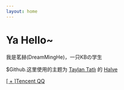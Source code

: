 ```yaml
---
layout: home
---
```

# Ya Hello~ 

我是茗赫(DreamMingHe)，一只KBの学生



$Github.这里使用的主题为 [Taylan Tatlı](https://github.com/TaylanTatli) 的 [Halve](https://taylantatli.github.io/Halve/)







<a href="http://wpa.qq.com/msgrd?v=3&uin=1635376770&site=qq&menu=yes" target="_blank">[ + ]Tencent QQ</a>  


 





                     


                  


